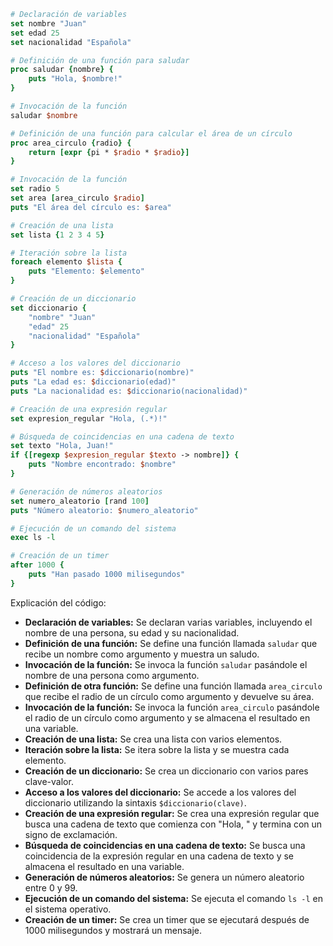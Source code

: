 ```tcl
# Declaración de variables
set nombre "Juan"
set edad 25
set nacionalidad "Española"

# Definición de una función para saludar
proc saludar {nombre} {
    puts "Hola, $nombre!"
}

# Invocación de la función
saludar $nombre

# Definición de una función para calcular el área de un círculo
proc area_circulo {radio} {
    return [expr {pi * $radio * $radio}]
}

# Invocación de la función
set radio 5
set area [area_circulo $radio]
puts "El área del círculo es: $area"

# Creación de una lista
set lista {1 2 3 4 5}

# Iteración sobre la lista
foreach elemento $lista {
    puts "Elemento: $elemento"
}

# Creación de un diccionario
set diccionario {
    "nombre" "Juan"
    "edad" 25
    "nacionalidad" "Española"
}

# Acceso a los valores del diccionario
puts "El nombre es: $diccionario(nombre)"
puts "La edad es: $diccionario(edad)"
puts "La nacionalidad es: $diccionario(nacionalidad)"

# Creación de una expresión regular
set expresion_regular "Hola, (.*)!"

# Búsqueda de coincidencias en una cadena de texto
set texto "Hola, Juan!"
if {[regexp $expresion_regular $texto -> nombre]} {
    puts "Nombre encontrado: $nombre"
}

# Generación de números aleatorios
set numero_aleatorio [rand 100]
puts "Número aleatorio: $numero_aleatorio"

# Ejecución de un comando del sistema
exec ls -l

# Creación de un timer
after 1000 {
    puts "Han pasado 1000 milisegundos"
}
```

Explicación del código:

* **Declaración de variables:** Se declaran varias variables, incluyendo el nombre de una persona, su edad y su nacionalidad.
* **Definición de una función:** Se define una función llamada `saludar` que recibe un nombre como argumento y muestra un saludo.
* **Invocación de la función:** Se invoca la función `saludar` pasándole el nombre de una persona como argumento.
* **Definición de otra función:** Se define una función llamada `area_circulo` que recibe el radio de un círculo como argumento y devuelve su área.
* **Invocación de la función:** Se invoca la función `area_circulo` pasándole el radio de un círculo como argumento y se almacena el resultado en una variable.
* **Creación de una lista:** Se crea una lista con varios elementos.
* **Iteración sobre la lista:** Se itera sobre la lista y se muestra cada elemento.
* **Creación de un diccionario:** Se crea un diccionario con varios pares clave-valor.
* **Acceso a los valores del diccionario:** Se accede a los valores del diccionario utilizando la sintaxis `$diccionario(clave)`.
* **Creación de una expresión regular:** Se crea una expresión regular que busca una cadena de texto que comienza con "Hola, " y termina con un signo de exclamación.
* **Búsqueda de coincidencias en una cadena de texto:** Se busca una coincidencia de la expresión regular en una cadena de texto y se almacena el resultado en una variable.
* **Generación de números aleatorios:** Se genera un número aleatorio entre 0 y 99.
* **Ejecución de un comando del sistema:** Se ejecuta el comando `ls -l` en el sistema operativo.
* **Creación de un timer:** Se crea un timer que se ejecutará después de 1000 milisegundos y mostrará un mensaje.